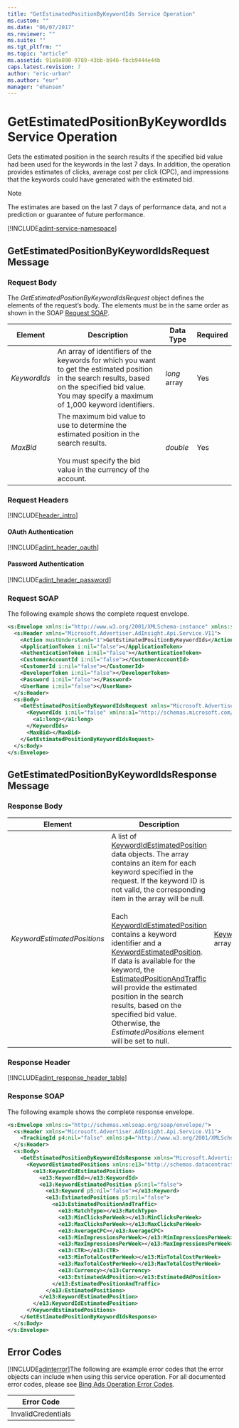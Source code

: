 ```yaml
---
title: "GetEstimatedPositionByKeywordIds Service Operation"
ms.custom: ""
ms.date: "06/07/2017"
ms.reviewer: ""
ms.suite: ""
ms.tgt_pltfrm: ""
ms.topic: "article"
ms.assetid: 91a9a890-9789-43bb-b946-fbcb9444e44b
caps.latest.revision: 7
author: "eric-urban"
ms.author: "eur"
manager: "ehansen"
---
```

# GetEstimatedPositionByKeywordIds Service Operation
Gets the estimated position in the search results if the specified bid value had been used for the keywords in the last 7 days. In addition, the operation provides estimates of clicks, average cost per click (CPC), and impressions that the keywords could have generated with the estimated bid.

> [!NOTE]
> The estimates are based on the last 7 days of performance data, and not a prediction or guarantee of future performance.

[!INCLUDE[adint-service-namespace](../adinsight-api/includes/adint-service-namespace.md)]

## <a name="request"></a>GetEstimatedPositionByKeywordIdsRequest Message

### Request Body
The *GetEstimatedPositionByKeywordIdsRequest* object defines the elements of the request’s body. The elements must be in the same order as shown in the SOAP [Request SOAP](#request_soap).

|Element|Description|Data Type|Required|
|-----------|---------------|-------------|------------|
|*KeywordIds*|An array of identifiers of the keywords for which you want to get the estimated position in the search results, based on the specified bid value. You may specify a maximum of 1,000 keyword identifiers.|*long* array|Yes|
|*MaxBid*|The maximum bid value to use to determine the estimated position in the search results.<br /><br />You must specify the bid value in the currency of the account.|*double*|Yes|

### Request Headers
[!INCLUDE[header_intro](../adinsight-api/includes/header-intro.md)]
#### OAuth Authentication
[!INCLUDE[adint_header_oauth](../adinsight-api/includes/adint-header-oauth.md)]
#### Password Authentication
[!INCLUDE[adint_header_password](../adinsight-api/includes/adint-header-password.md)]
### <a name="request_soap"></a>Request SOAP
The following example shows the complete request envelope.

```xml
<s:Envelope xmlns:i="http://www.w3.org/2001/XMLSchema-instance" xmlns:s="http://schemas.xmlsoap.org/soap/envelope/">
  <s:Header xmlns="Microsoft.Advertiser.AdInsight.Api.Service.V11">
    <Action mustUnderstand="1">GetEstimatedPositionByKeywordIds</Action>
    <ApplicationToken i:nil="false"></ApplicationToken>
    <AuthenticationToken i:nil="false"></AuthenticationToken>
    <CustomerAccountId i:nil="false"></CustomerAccountId>
    <CustomerId i:nil="false"></CustomerId>
    <DeveloperToken i:nil="false"></DeveloperToken>
    <Password i:nil="false"></Password>
    <UserName i:nil="false"></UserName>
  </s:Header>
  <s:Body>
    <GetEstimatedPositionByKeywordIdsRequest xmlns="Microsoft.Advertiser.AdInsight.Api.Service.V11">
      <KeywordIds i:nil="false" xmlns:a1="http://schemas.microsoft.com/2003/10/Serialization/Arrays">
        <a1:long></a1:long>
      </KeywordIds>
      <MaxBid></MaxBid>
    </GetEstimatedPositionByKeywordIdsRequest>
  </s:Body>
</s:Envelope>
```

## <a name="response"></a>GetEstimatedPositionByKeywordIdsResponse Message

### <a name="Body_Elements"></a>Response Body

|Element|Description|Data Type|
|-----------|---------------|-------------|
|*KeywordEstimatedPositions*|A list of [KeywordIdEstimatedPosition](../adinsight-api/keywordidestimatedposition-data-object.md) data objects. The array contains an item for each keyword specified in the request. If the keyword ID is not valid, the corresponding item in the array will be null.<br /><br />Each [KeywordIdEstimatedPosition](../adinsight-api/keywordidestimatedposition-data-object.md) contains a keyword identifier and a  [KeywordEstimatedPosition](../adinsight-api/keywordestimatedposition-data-object.md). If data is available for the keyword, the [EstimatedPositionAndTraffic](../adinsight-api/estimatedpositionandtraffic-data-object.md) will provide the estimated position in the search results, based on the specified bid value. Otherwise, the *EstimatedPositions* element will be set to null.|[KeywordIdEstimatedPosition](../adinsight-api/keywordidestimatedposition-data-object.md) array|

### <a name="Header_Elements"></a>Response Header
[!INCLUDE[adint_response_header_table](../adinsight-api/includes/adint-response-header-table.md)]
### Response SOAP
The following example shows the complete response envelope.

```xml
<s:Envelope xmlns:s="http://schemas.xmlsoap.org/soap/envelope/">
  <s:Header xmlns="Microsoft.Advertiser.AdInsight.Api.Service.V11">
    <TrackingId p4:nil="false" xmlns:p4="http://www.w3.org/2001/XMLSchema-instance"></TrackingId>
  </s:Header>
  <s:Body>
    <GetEstimatedPositionByKeywordIdsResponse xmlns="Microsoft.Advertiser.AdInsight.Api.Service.V11">
      <KeywordEstimatedPositions xmlns:e13="http://schemas.datacontract.org/2004/07/Microsoft.BingAds.Advertiser.AdInsight.Api.DataContract.V11.Entity" p5:nil="false" xmlns:p5="http://www.w3.org/2001/XMLSchema-instance">
        <e13:KeywordIdEstimatedPosition>
          <e13:KeywordId></e13:KeywordId>
          <e13:KeywordEstimatedPosition p5:nil="false">
            <e13:Keyword p5:nil="false"></e13:Keyword>
            <e13:EstimatedPositions p5:nil="false">
              <e13:EstimatedPositionAndTraffic>
                <e13:MatchType></e13:MatchType>
                <e13:MinClicksPerWeek></e13:MinClicksPerWeek>
                <e13:MaxClicksPerWeek></e13:MaxClicksPerWeek>
                <e13:AverageCPC></e13:AverageCPC>
                <e13:MinImpressionsPerWeek></e13:MinImpressionsPerWeek>
                <e13:MaxImpressionsPerWeek></e13:MaxImpressionsPerWeek>
                <e13:CTR></e13:CTR>
                <e13:MinTotalCostPerWeek></e13:MinTotalCostPerWeek>
                <e13:MaxTotalCostPerWeek></e13:MaxTotalCostPerWeek>
                <e13:Currency></e13:Currency>
                <e13:EstimatedAdPosition></e13:EstimatedAdPosition>
              </e13:EstimatedPositionAndTraffic>
            </e13:EstimatedPositions>
          </e13:KeywordEstimatedPosition>
        </e13:KeywordIdEstimatedPosition>
      </KeywordEstimatedPositions>
    </GetEstimatedPositionByKeywordIdsResponse>
  </s:Body>
</s:Envelope>
```

## <a name="errors"></a>Error Codes
[!INCLUDE[adinterror](../adinsight-api/includes/adinterror.md)]The following are example  error codes that the error objects can include when using this service operation. For all documented error codes, please see [Bing Ads Operation Error Codes](http://go.microsoft.com/fwlink/?LinkId=511884).

|Error Code|
|--------------|
|InvalidCredentials|
